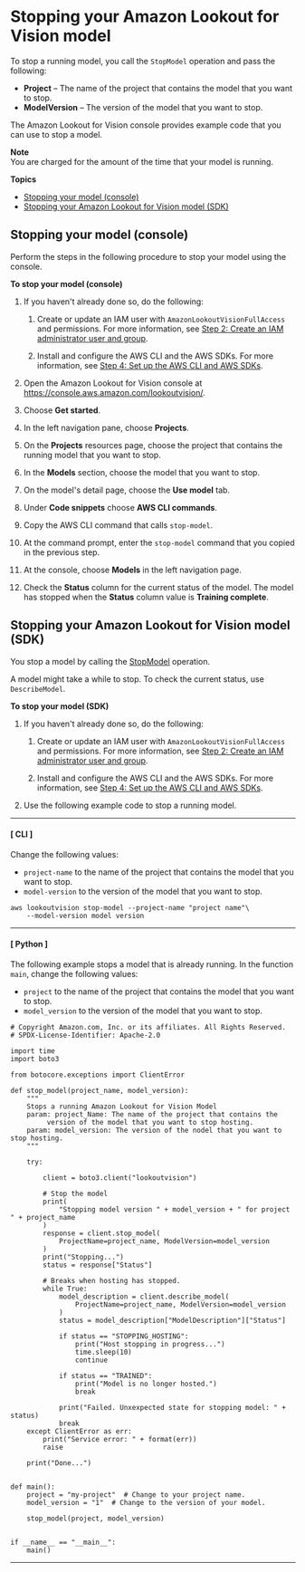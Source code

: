 # Stopping your Amazon Lookout for Vision model<a name="run-stop-model"></a>

To stop a running model, you call the `StopModel` operation and pass the following:
+ **Project** – The name of the project that contains the model that you want to stop\.
+ **ModelVersion** – The version of the model that you want to stop\.

The Amazon Lookout for Vision console provides example code that you can use to stop a model\. 

**Note**  
You are charged for the amount of the time that your model is running\. 

**Topics**
+ [Stopping your model \(console\)](#stop-model)
+ [Stopping your Amazon Lookout for Vision model \(SDK\)](#stop-model-sdk)

## Stopping your model \(console\)<a name="stop-model"></a>

Perform the steps in the following procedure to stop your model using the console\. 

**To stop your model \(console\)**

1. If you haven't already done so, do the following:

   1. Create or update an IAM user with `AmazonLookoutVisionFullAccess` and permissions\. For more information, see [Step 2: Create an IAM administrator user and group](su-account-user.md)\.

   1. Install and configure the AWS CLI and the AWS SDKs\. For more information, see [Step 4: Set up the AWS CLI and AWS SDKs](su-awscli-sdk.md)\.

1. Open the Amazon Lookout for Vision console at [ https://console\.aws\.amazon\.com/lookoutvision/]( https://console.aws.amazon.com/lookoutvision/)\.

1. Choose **Get started**\. 

1. In the left navigation pane, choose **Projects**\.

1. On the **Projects** resources page, choose the project that contains the running model that you want to stop\.

1. In the **Models** section, choose the model that you want to stop\. 

1. On the model's detail page, choose the **Use model** tab\. 

1. Under **Code snippets** choose **AWS CLI commands**\. 

1. Copy the AWS CLI command that calls `stop-model`\.

1. At the command prompt, enter the `stop-model` command that you copied in the previous step\. 

1. At the console, choose **Models** in the left navigation page\.

1. Check the **Status** column for the current status of the model\. The model has stopped when the **Status** column value is **Training complete**\. 

## Stopping your Amazon Lookout for Vision model \(SDK\)<a name="stop-model-sdk"></a>

You stop a model by calling the [StopModel](https://docs.aws.amazon.com/lookout-for-vision/latest/APIReference/API_StopModel) operation\. 

A model might take a while to stop\. To check the current status, use `DescribeModel`\. 

**To stop your model \(SDK\)**

1. If you haven't already done so, do the following:

   1. Create or update an IAM user with `AmazonLookoutVisionFullAccess` and permissions\. For more information, see [Step 2: Create an IAM administrator user and group](su-account-user.md)\.

   1. Install and configure the AWS CLI and the AWS SDKs\. For more information, see [Step 4: Set up the AWS CLI and AWS SDKs](su-awscli-sdk.md)\.

1. Use the following example code to stop a running model\.

------
#### [ CLI ]

   Change the following values: 
   + `project-name` to the name of the project that contains the model that you want to stop\.
   + `model-version` to the version of the model that you want to stop\.

   ```
   aws lookoutvision stop-model --project-name "project name"\
       --model-version model version
   ```

------
#### [ Python ]

   The following example stops a model that is already running\. In the function `main`, change the following values:
   + `project` to the name of the project that contains the model that you want to stop\.
   + `model_version` to the version of the model that you want to stop\.

   ```
   # Copyright Amazon.com, Inc. or its affiliates. All Rights Reserved.
   # SPDX-License-Identifier: Apache-2.0
   
   import time
   import boto3
   
   from botocore.exceptions import ClientError
   
   def stop_model(project_name, model_version):
       """
       Stops a running Amazon Lookout for Vision Model
       param: project_Name: The name of the project that contains the
            version of the model that you want to stop hosting.
       param: model_version: The version of the nodel that you want to stop hosting.
       """
   
       try:
   
           client = boto3.client("lookoutvision")
   
           # Stop the model
           print(
               "Stopping model version " + model_version + " for project " + project_name
           )
           response = client.stop_model(
               ProjectName=project_name, ModelVersion=model_version
           )
           print("Stopping...")
           status = response["Status"]
   
           # Breaks when hosting has stopped.
           while True:
               model_description = client.describe_model(
                   ProjectName=project_name, ModelVersion=model_version
               )
               status = model_description["ModelDescription"]["Status"]
   
               if status == "STOPPING_HOSTING":
                   print("Host stopping in progress...")
                   time.sleep(10)
                   continue
   
               if status == "TRAINED":
                   print("Model is no longer hosted.")
                   break
   
               print("Failed. Unxexpected state for stopping model: " + status)
               break
       except ClientError as err:
           print("Service error: " + format(err))
           raise
   
       print("Done...")
   
   
   def main():
       project = "my-project"  # Change to your project name.
       model_version = "1"  # Change to the version of your model.
   
       stop_model(project, model_version)
   
   
   if __name__ == "__main__":
       main()
   ```

------